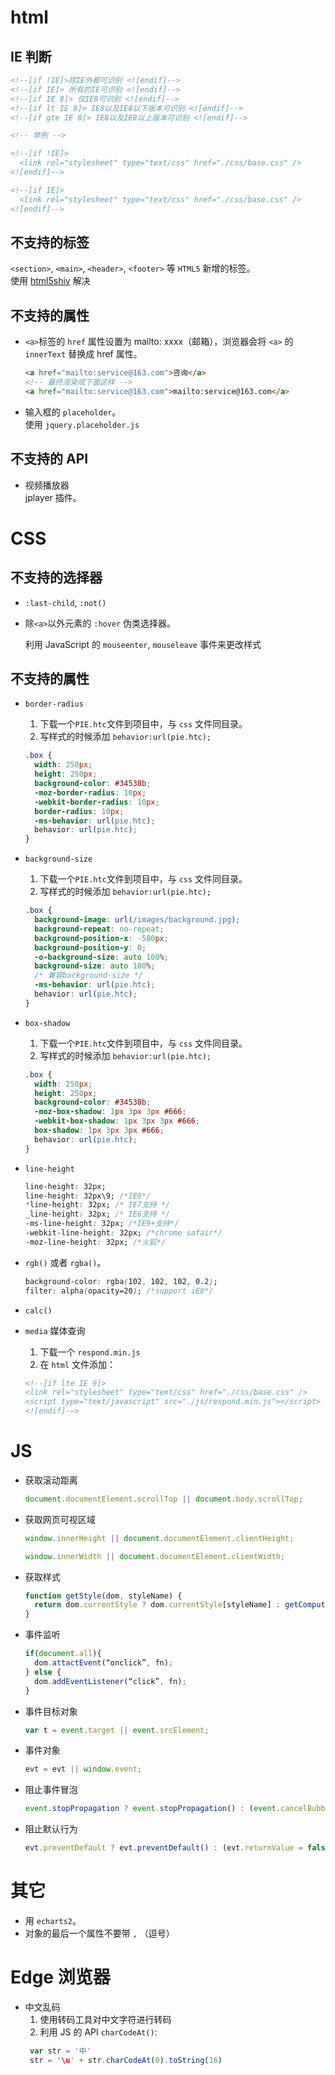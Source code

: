# html

## IE 判断

```html
<!--[if !IE]>除IE外都可识别 <![endif]-->
<!--[if IE]> 所有的IE可识别 <![endif]-->
<!--[if IE 8]> 仅IE8可识别 <![endif]-->
<!--[if lt IE 8]> IE8以及IE8以下版本可识别 <![endif]-->
<!--[if gte IE 8]> IE8以及IE8以上版本可识别 <![endif]-->

<!-- 举例 -->

<!--[if !IE]>
  <link rel="stylesheet" type="text/css" href="./css/base.css" />
<![endif]-->

<!--[if IE]>
  <link rel="stylesheet" type="text/css" href="./css/base.css" />
<![endif]-->
```

## 不支持的标签

`<section>`, `<main>`, `<header>`, `<footer>` 等 `HTML5` 新增的标签。  
 使用 [html5shiv](https://github.com/aFarkas/html5shiv) 解决

## 不支持的属性

- `<a>`标签的 `href` 属性设置为 mailto: xxxx（邮箱），浏览器会将 `<a>` 的 `innerText` 替换成 href 属性。
  ```html
  <a href="mailto:service@163.com">咨询</a>
  <!-- 最终渲染成下面这样 -->
  <a href="mailto:service@163.com">mailto:service@163.com</a>
  ```
- 输入框的 `placeholder`。  
  使用 `jquery.placeholder.js`

## 不支持的 API

- 视频播放器  
  jplayer 插件。

# CSS

## 不支持的选择器

- `:last-child`, `:not()`
- 除`<a>`以外元素的 `:hover` 伪类选择器。

  利用 JavaScript 的 `mouseenter`, `mouseleave` 事件来更改样式

## 不支持的属性

- `border-radius`

  1. 下载一个`PIE.htc`文件到项目中，与 `css` 文件同目录。
  2. 写样式的时候添加 `behavior:url(pie.htc);`

  ```css
  .box {
    width: 250px;
    height: 250px;
    background-color: #34538b;
    -moz-border-radius: 10px;
    -webkit-border-radius: 10px;
    border-radius: 10px;
    -ms-behavior: url(pie.htc);
    behavior: url(pie.htc);
  }
  ```

* `background-size`

  1. 下载一个`PIE.htc`文件到项目中，与 `css` 文件同目录。
  2. 写样式的时候添加 `behavior:url(pie.htc);`

  ```css
  .box {
    background-image: url(/images/background.jpg);
    background-repeat: no-repeat;
    background-position-x: -580px;
    background-position-y: 0;
    -o-background-size: auto 100%;
    background-size: auto 100%;
    /* 兼容background-size */
    -ms-behavior: url(pie.htc);
    behavior: url(pie.htc);
  }
  ```

* `box-shadow`
  1. 下载一个`PIE.htc`文件到项目中，与 `css` 文件同目录。
  2. 写样式的时候添加 `behavior:url(pie.htc);`
  ```css
  .box {
    width: 250px;
    height: 250px;
    background-color: #34538b;
    -moz-box-shadow: 1px 3px 3px #666;
    -webkit-box-shadow: 1px 3px 3px #666;
    box-shadow: 1px 3px 3px #666;
    behavior: url(pie.htc);
  }
  ```

- `line-height`

  ```css
  line-height: 32px;
  line-height: 32px\9; /*IE8*/
  *line-height: 32px; /* IE7支持 */
  _line-height: 32px; /* IE6支持 */
  -ms-line-height: 32px; /*IE9+支持*/
  -webkit-line-height: 32px; /*chrome safair*/
  -moz-line-height: 32px; /*火狐*/
  ```

- `rgb()` 或者 `rgba()`。

  ```css
  background-color: rgba(102, 102, 102, 0.2);
  filter: alpha(opacity=20); /*support iE8*/
  ```

- `calc()`
- `media` 媒体查询
  1. 下载一个 `respond.min.js`
  2. 在 `html` 文件添加：
  ```html
  <!--[if lte IE 9]>
  <link rel="stylesheet" type="text/css" href="./css/base.css" />
  <script type="text/javascript" src="./js/respond.min.js"></script>
  <![endif]-–>
  ```

# JS

- 获取滚动距离
  ```js
  document.documentElement.scrollTop || document.body.scrollTop;
  ```

* 获取网页可视区域

  ```js
  window.innerHeight || document.documentElement.clientHeight;

  window.innerWidth || document.documentElement.clientWidth;
  ```

- 获取样式
  ```js
  function getStyle(dom, styleName) {
    return dom.currentStyle ? dom.currentStyle[styleName] : getComputedStyle(dom)[styleName];
  }
  ```

- 事件监听

  ```js
  if(document.all){
    dom.attactEvent(“onclick”, fn);
  } else {
    dom.addEventListener(“click”, fn);
  }
  ```

* 事件目标对象
  ```js
  var t = event.target || event.srcElement;
  ```

* 事件对象
  ```js
  evt = evt || window.event;
  ```

- 阻止事件冒泡
  ```js
  event.stopPropagation ? event.stopPropagation() : (event.cancelBubble = true);
  ```

* 阻止默认行为
  ```js
  evt.preventDefault ? evt.preventDefault() : (evt.returnValue = false);
  ```

# 其它

- 用 `echarts2`。
- 对象的最后一个属性不要带 `,` （逗号）

# Edge 浏览器

- 中文乱码
  1. 使用转码工具对中文字符进行转码
  2. 利用 JS 的 API `charCodeAt()`:
   ```js
    var str = '中'
    str = '\u' + str.charCodeAt(0).toString(16)
   ```